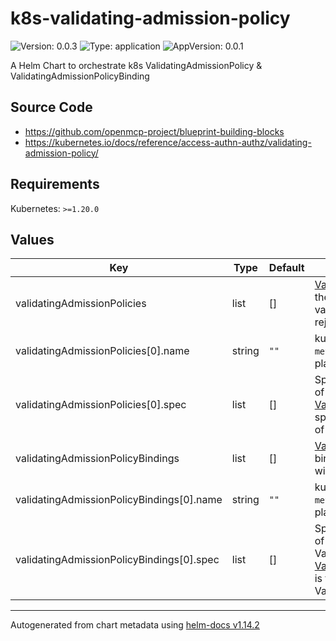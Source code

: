 

# k8s-validating-admission-policy

![Version: 0.0.3](https://img.shields.io/badge/Version-0.0.3-informational?style=flat-square) ![Type: application](https://img.shields.io/badge/Type-application-informational?style=flat-square) ![AppVersion: 0.0.1](https://img.shields.io/badge/AppVersion-0.0.1-informational?style=flat-square)

A Helm Chart to orchestrate k8s ValidatingAdmissionPolicy & ValidatingAdmissionPolicyBinding

## Source Code

* <https://github.com/openmcp-project/blueprint-building-blocks>
* <https://kubernetes.io/docs/reference/access-authn-authz/validating-admission-policy/>

## Requirements

Kubernetes: `>=1.20.0`

## Values

| Key | Type | Default | Description |
|-----|------|---------|-------------|
| validatingAdmissionPolicies | list | [] | [ValidatingAdmissionPolicy](https://kubernetes.io/docs/reference/kubernetes-api/policy-resources/validating-admission-policy-v1/) describes the definition of an admission validation policy that accepts or rejects an object without changing it. |
| validatingAdmissionPolicies[0].name | string | `""` | kubernetes crossplane object `metadata.name` on managed control plane. |
| validatingAdmissionPolicies[0].spec | list | [] | Specification of the desired behavior of the ValidatingAdmissionPolicy. [ValidatingAdmissionPolicySpec](https://kubernetes.io/docs/reference/kubernetes-api/policy-resources/validating-admission-policy-v1/) is the specification of the desired behavior of the AdmissionPolicy. |
| validatingAdmissionPolicyBindings | list | [] | [ValidatingAdmissionPolicyBinding](https://kubernetes.io/docs/reference/kubernetes-api/policy-resources/validating-admission-policy-binding-v1/) binds the ValidatingAdmissionPolicy with paramerized resources. |
| validatingAdmissionPolicyBindings[0].name | string | `""` | kubernetes crossplane object `metadata.name` on managed control plane. |
| validatingAdmissionPolicyBindings[0].spec | list | [] | Specification of the desired behavior of the ValidatingAdmissionPolicyBinding. [ValidatingAdmissionPolicyBindingSpec](https://kubernetes.io/docs/reference/kubernetes-api/policy-resources/validating-admission-policy-binding-v1/) is the specification of the ValidatingAdmissionPolicyBinding. |

----------------------------------------------
Autogenerated from chart metadata using [helm-docs v1.14.2](https://github.com/norwoodj/helm-docs/releases/v1.14.2)